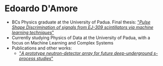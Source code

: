 # Edoardo D'Amore

- BCs Physics graduate at the University of Padua. Final thesis: ["*Pulse Shape Discrimination of signals from EJ-309 scintillators via machine learning techniques*"](https://hdl.handle.net/20.500.12608/68324)
- Currently studying Physics of Data at the University of Padua, with a focus on Machine Learning and Complex Systems
- Publications and other works:
    - ["*A prototype neutron-detector array for future deep-underground s-process studies*"](https://iopscience.iop.org/article/10.1088/1361-6471/adeda7)